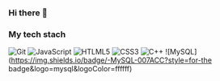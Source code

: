 ### Hi there 👋

<!--
**ChaeyoungPark1016/ChaeyoungPark1016** is a ✨ _special_ ✨ repository because its `README.md` (this file) appears on your GitHub profile.

Here are some ideas to get you started:

- 🔭 I’m currently working on ...
- 🌱 I’m currently learning ...
- 👯 I’m looking to collaborate on ...
- 🤔 I’m looking for help with ...
- 💬 Ask me about ...
- 📫 How to reach me: ...
- 😄 Pronouns: ...
- ⚡ Fun fact: ...
-->


<h3> My tech stach </h3>

![Git](https://img.shields.io/badge/-Git-black?style=for-the-badge&logo=git&logoColor=white)
![JavaScript](https://img.shields.io/badge/-javascript-yellow?style=for-the-badge&logo=git&logoColor=white)
![HTLML5](https://img.shields.io/badge/-HTML5-F05032?style=for-the-badge&logo=html5&logoColor=ffffff)
![CSS3](https://img.shields.io/badge/-CSS3-007ACC?style=for-the-badge&logo=css3&logoColor=ffffff)
![C++](https://img.shields.io/badge/-C++-46a2f1?style=for-the-badge&logo=c++&logoColor=ffffff)
![MySQL](https://img.shields.io/badge/-MySQL-007ACC?style=for-the badge&logo=mysql&logoColor=ffffff)
